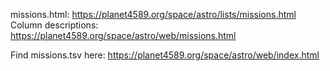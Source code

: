 missions.html: https://planet4589.org/space/astro/lists/missions.html
Column descriptions: https://planet4589.org/space/astro/web/missions.html

Find missions.tsv here: https://planet4589.org/space/astro/web/index.html